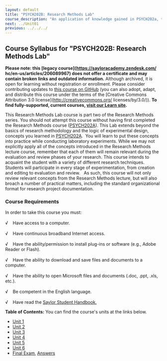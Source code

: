 ```yaml
---
layout: default
title: "PSYCH202B: Research Methods Lab"
course_description: "An application of knowledge gained in PSYCH202a, through creation, editing, evaluation, and review of experiments."
next: ../Unit01
previous: ../../../
---
```

Course Syllabus for "PSYCH202B: Research Methods Lab"
-----------------------------------------------------

**Please note: this [legacy course](https://sayloracademy.zendesk.com/
hc/en-us/articles/206089967) does not offer a certificate and may contain 
broken links and outdated information.** Although archived, it is open 
for learning without registration or enrollment. Please consider contributing 
updates to [this course on GitHub](https://github.com/saylordotorg/course_psych202b) 
(you can also adopt, adapt, and distribute this course under the terms of 
the [Creative Commons Attribution 3.0 license](http://creativecommons.org/
licenses/by/3.0/)). **To find fully-supported, current courses, [visit our 
Learn site](https://learn.saylor.org).**

This Research Methods Lab course is part two of the Research Methods
series. You should not attempt this course without having first
completed the Research Methods course
([PSYCH202A](http://www.saylor.org/courses/psych202a/)). This Lab
extends beyond the basics of research methodology and the logic of
experimental design, concepts you learned in
[PSYCH202A](http://www.saylor.org/courses/psych202a/).  You will learn
to put these concepts into practice while conducting laboratory
experiments. While we may not explicitly apply all of the concepts
introduced in the Research Methods lecture course, remember that each of
them will remain relevant during the evaluation and review phases of
your research. This course intends to acquaint the student with a
variety of different research techniques.  Students will participate in
every stage of experimentation, from creation and editing to evaluation
and review.   As such, this course will not only review relevant
concepts from the Research Methods lecture, but will also broach a
number of practical matters, including the standard organizational
format for research project documentation.

### Course Requirements

In order to take this course you must:  
    
 √    Have access to a computer.  
    
 √    Have continuous broadband Internet access.  
    
 √    Have the ability/permission to install plug-ins or software (e.g.,
Adobe Reader or Flash).  
    
 √    Have the ability to download and save files and documents to a
computer.  
    
 √    Have the ability to open Microsoft files and documents (.doc,
.ppt, .xls, etc.).  
    
 √    Be competent in the English language.  
    
 √    Have read the [Saylor Student
Handbook.](http://www.saylor.org/site/wp-content/uploads/2012/05/Saylor-StudentHandbook.pdf)  

**Table of Contents:** You can find the course's units at the links below.

- [Unit 1](https://legacy.saylor.org/psych202b/Unit01/)
- [Unit 2](https://legacy.saylor.org/psych202b/Unit02/)
- [Unit 3](https://legacy.saylor.org/psych202b/Unit03/)
- [Unit 4](https://legacy.saylor.org/psych202b/Unit04/)
- [Unit 5](https://legacy.saylor.org/psych202b/Unit05/)
- [Unit 6](https://legacy.saylor.org/psych202b/Unit06/)
- [Final Exam](http://saylordotorg.github.io/LegacyExams/PSYCH/PSYCH202B/PSYCH202B-FinalExam.html), [Answers](http://saylordotorg.github.io/LegacyExams/PSYCH/PSYCH202B/PSYCH202B-FinalExam-Answers.html)
